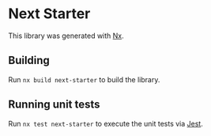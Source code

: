 # Next Starter

This library was generated with [Nx](https://nx.dev).

## Building

Run `nx build next-starter` to build the library.

## Running unit tests

Run `nx test next-starter` to execute the unit tests via [Jest](https://jestjs.io).

